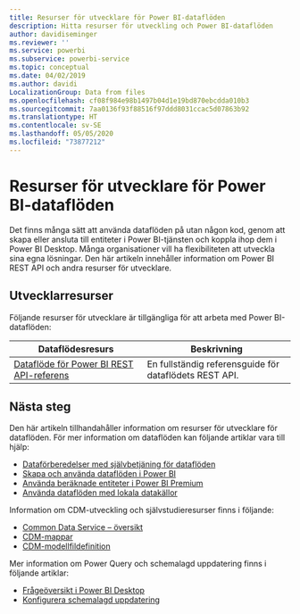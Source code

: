 ```yaml
---
title: Resurser för utvecklare för Power BI-dataflöden
description: Hitta resurser för utveckling och Power BI-dataflöden
author: davidiseminger
ms.reviewer: ''
ms.service: powerbi
ms.subservice: powerbi-service
ms.topic: conceptual
ms.date: 04/02/2019
ms.author: davidi
LocalizationGroup: Data from files
ms.openlocfilehash: cf08f984e98b1497b04d1e19bd870ebcdda010b3
ms.sourcegitcommit: 7aa0136f93f88516f97ddd8031ccac5d07863b92
ms.translationtype: HT
ms.contentlocale: sv-SE
ms.lasthandoff: 05/05/2020
ms.locfileid: "73877212"
---
```

# <a name="developer-resources-for-power-bi-dataflows"></a>Resurser för utvecklare för Power BI-dataflöden

Det finns många sätt att använda dataflöden på utan någon kod, genom att skapa eller ansluta till entiteter i Power BI-tjänsten och koppla ihop dem i Power BI Desktop. Många organisationer vill ha flexibiliteten att utveckla sina egna lösningar. Den här artikeln innehåller information om Power BI REST API och andra resurser för utvecklare.


## <a name="developer-resources"></a>Utvecklarresurser

Följande resurser för utvecklare är tillgängliga för att arbeta med Power BI-dataflöden:


| Dataflödesresurs | Beskrivning |
| --- | --- |
| [Dataflöde för Power BI REST API-referens](https://go.microsoft.com/fwlink/?linkid=2047629)    | En fullständig referensguide för dataflödets REST API.|


## <a name="next-steps"></a>Nästa steg

Den här artikeln tillhandahåller information om resurser för utvecklare för dataflöden. För mer information om dataflöden kan följande artiklar vara till hjälp:

* [Dataförberedelser med självbetjäning för dataflöden](service-dataflows-overview.md)
* [Skapa och använda dataflöden i Power BI](service-dataflows-create-use.md)
* [Använda beräknade entiteter i Power BI Premium](service-dataflows-computed-entities-premium.md)
* [Använda dataflöden med lokala datakällor](service-dataflows-on-premises-gateways.md)

Information om CDM-utveckling och självstudieresurser finns i följande:
* [Common Data Service – översikt ](https://docs.microsoft.com/powerapps/common-data-model/overview)
* [CDM-mappar](https://go.microsoft.com/fwlink/?linkid=2045304)
* [CDM-modellfildefinition](https://go.microsoft.com/fwlink/?linkid=2045521)


Mer information om Power Query och schemalagd uppdatering finns i följande artiklar:
* [Frågeöversikt i Power BI Desktop](desktop-query-overview.md)
* [Konfigurera schemalagd uppdatering](refresh-scheduled-refresh.md)



